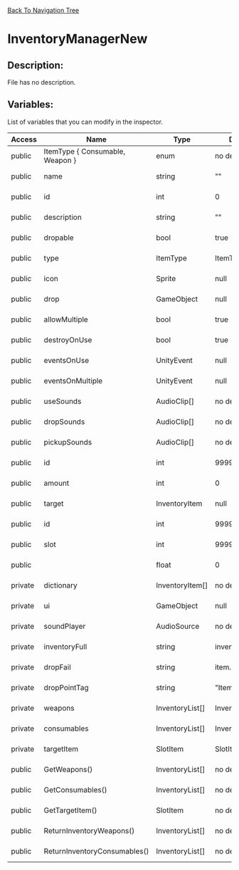 [Back To Navigation Tree](https://wesleywh.github.io/githubpages/docs/navigation.html)
# InventoryManagerNew

## Description:
File has no description.

## Variables:
List of variables that you can modify in the inspector.

|Access|Name|Type|Default Value|Description|
|---|---|---|---|---|
|public|ItemType { Consumable, Weapon }|enum|no default|No description.|
|public|name|string|""|No description.|
|public|id|int|0|No description.|
|public|description|string|""|No description.|
|public|dropable|bool|true|No description.|
|public|type|ItemType|ItemType.Consumable|No description.|
|public|icon|Sprite|null|No description.|
|public|drop|GameObject|null|No description.|
|public|allowMultiple|bool|true|No description.|
|public|destroyOnUse|bool|true|No description.|
|public|eventsOnUse|UnityEvent|null|No description.|
|public|eventsOnMultiple|UnityEvent|null|No description.|
|public|useSounds|AudioClip[]|no default|No description.|
|public|dropSounds|AudioClip[]|no default|No description.|
|public|pickupSounds|AudioClip[]|no default|No description.|
|public|id|int|9999999|No description.|
|public|amount|int|0|No description.|
|public|target|InventoryItem|null|No description.|
|public|id|int|9999999|No description.|
|public|slot|int|9999999|No description.|
|public||float|0|No description.|
|private|dictionary|InventoryItem[]|no default|No description.|
|private|ui|GameObject|null|No description.|
|private|soundPlayer|AudioSource|no default|No description.|
|private|inventoryFull|string|inventory."|No description.|
|private|dropFail|string|item."|No description.|
|private|dropPointTag|string|"ItemDropPoint"|No description.|
|private|weapons|InventoryList[]|InventoryList[2]|No description.|
|private|consumables|InventoryList[]|InventoryList[3]|No description.|
|private|targetItem|SlotItem|SlotItem()|No description.|
|public|GetWeapons()|InventoryList[]|no default|No description.|
|public|GetConsumables()|InventoryList[]|no default|No description.|
|public|GetTargetItem()|SlotItem|no default|No description.|
|public|ReturnInventoryWeapons()|InventoryList[]|no default|No description.|
|public|ReturnInventoryConsumables()|InventoryList[]|no default|No description.|
